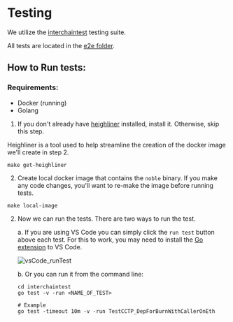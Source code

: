# Testing


We utilize the [interchaintest](https://github.com/strangelove-ventures/interchaintest) testing suite.

All tests are located in the [e2e folder](./).

## How to Run tests:

### Requirements:

- Docker (running)
- Golang

1. If you don't already have [heighliner](https://github.com/strangelove-ventures/heighliner) installed, install it. Otherwise, skip this step.

Heighliner is a tool used to help streamline the creation of the docker image we'll create in step 2.

`make get-heighliner`

2. Create local docker image that contains the `noble` binary. 
If you make any code changes, you'll want to re-make the image before running tests. 

`make local-image`

2. Now we can run the tests. There are two ways to run the test.
   
    a. If you are using VS Code you can simply click the `run test` button above each test.
    For this to work, you may need to install the [Go extension](https://marketplace.visualstudio.com/items?itemName=golang.Go) to VS Code.

    ![vsCode_runTest](../docs/images/vscode_runtests.png)

    b. Or you can run it from the command line:

    ```
    cd interchaintest
    go test -v -run <NAME_OF_TEST>

    # Example
    go test -timeout 10m -v -run TestCCTP_DepForBurnWithCallerOnEth
    ```
